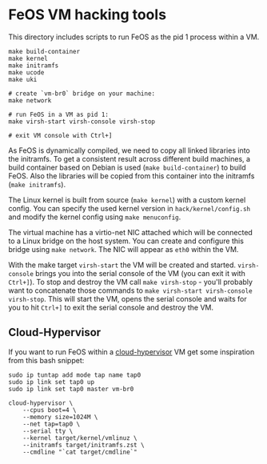 FeOS VM hacking tools
=======================

This directory includes scripts to run FeOS as the pid 1 process within a VM.

    make build-container
    make kernel
    make initramfs
    make ucode
    make uki

    # create `vm-br0` bridge on your machine:
    make network

    # run FeOS in a VM as pid 1:
    make virsh-start virsh-console virsh-stop

    # exit VM console with Ctrl+]


As FeOS is dynamically compiled, we need to copy all linked libraries into the initramfs. To get a consistent result across different build machines, a build container based on Debian is used (`make build-container`) to build FeOS. Also the libraries will be copied from this container into the initramfs (`make initramfs`).

The Linux kernel is built from source (`make kernel`) with a custom kernel config. You can specify the used kernel version in `hack/kernel/config.sh` and modify the kernel config using `make menuconfig`.

The virtual machine has a virtio-net NIC attached which will be connected to a Linux bridge on the host system. You can create and configure this bridge using `make network`. The NIC will appear as `eth0` within the VM.

With the make target `virsh-start` the VM will be created and started. `virsh-console` brings you into the serial console of the VM (you can exit it with `Ctrl+]`). To stop and destroy the VM call `make virsh-stop` - you'll probably want to concatenate those commands to `make virsh-start virsh-console virsh-stop`. This will start the VM, opens the serial console and waits for you to hit `Ctrl+]` to exit the serial console and destroy the VM.


## Cloud-Hypervisor
If you want to run FeOS within a [cloud-hypervisor](https://www.cloudhypervisor.org/) VM get some inspiration from this bash snippet:

    sudo ip tuntap add mode tap name tap0
    sudo ip link set tap0 up
    sudo ip link set tap0 master vm-br0
    
    cloud-hypervisor \
        --cpus boot=4 \
        --memory size=1024M \
        --net tap=tap0 \
        --serial tty \
        --kernel target/kernel/vmlinuz \
        --initramfs target/initramfs.zst \
        --cmdline "`cat target/cmdline`"
